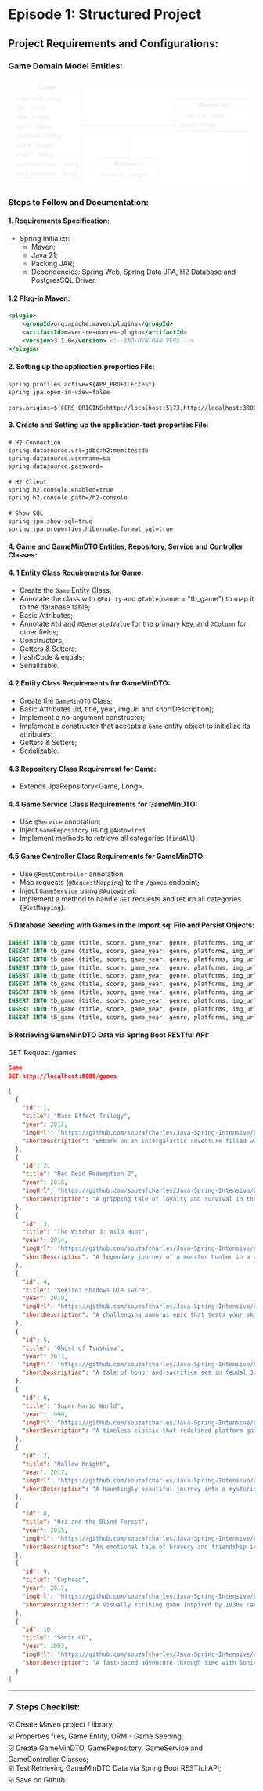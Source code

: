 # Episode 1: Structured Project
## Project Requirements and Configurations:
### Game Domain Model Entities:
![Game Domain Model Entities](https://github.com/souzafcharles/Java-Spring-Intensive/blob/main/Episode_1_Structured_Project/gamelist/game-model.png)
### Steps to Follow and Documentation:
#### 1. Requirements Specification:
- Spring Initializr:
    - Maven;
    - Java 21;
    - Packing JAR;
    - Dependencies: Spring Web, Spring Data JPA, H2 Database and PostgresSQL Driver.
#### 1.2 Plug-in Maven:
```xml
<plugin>
	<groupId>org.apache.maven.plugins</groupId>
	<artifactId>maven-resources-plugin</artifactId>
	<version>3.1.0</version> <!--$NO-MVN-MAN-VER$ -->
</plugin>
```
#### 2. Setting up the application.properties File:
```properties
spring.profiles.active=${APP_PROFILE:test}
spring.jpa.open-in-view=false

cors.origins=${CORS_ORIGINS:http://localhost:5173,http://localhost:3000}
```
#### 3. Create and Setting up the application-test.properties File:
```properties
# H2 Connection
spring.datasource.url=jdbc:h2:mem:testdb
spring.datasource.username=sa
spring.datasource.password=

# H2 Client
spring.h2.console.enabled=true
spring.h2.console.path=/h2-console

# Show SQL
spring.jpa.show-sql=true
spring.jpa.properties.hibernate.format_sql=true
```
#### 4. Game and GameMinDTO Entities, Repository, Service and Controller Classes:
#### 4. 1 Entity Class Requirements for Game:
- Create the `Game` Entity Class;
- Annotate the class with `@Entity` and `@Table`(name = "tb_game") to map it to the database table;
- Basic Attributes;
- Annotate `@Id` and `@GeneratedValue` for the primary key, and `@Column` for other fields;
- Constructors;
- Getters & Setters;
- hashCode & equals;
- Serializable.
#### 4.2 Entity Class Requirements for GameMinDTO:
- Create the `GameMinDTO` Class;
- Basic Attributes (id, title, year, imgUrl and shortDescription);
- Implement a no-argument constructor;
- Implement a constructor that accepts a `Game` entity object to initialize its attributes;
- Getters & Setters;
- Serializable.
#### 4.3 Repository Class Requirement for Game:
- Extends JpaRepository<Game, Long>.
#### 4.4 Game Service Class Requirements for GameMinDTO:
- Use `@Service` annotation;
- Inject `GameRepository` using `@Autowired`;
- Implement methods to retrieve all categories (`findAll`);
#### 4.5 Game Controller Class Requirements for GameMinDTO:
- Use `@RestController` annotation.
- Map requests (`@RequestMapping`) to the `/games` endpoint;
- Inject `GameService` using `@Autowired`;
- Implement a method to handle `GET` requests and return all categories (`@GetMapping`).
#### 5 Database Seeding with Games in the import.sql File and Persist Objects:
```sql
INSERT INTO tb_game (title, score, game_year, genre, platforms, img_url, short_description, long_description) VALUES ('Mass Effect Trilogy', 4.8, 2012, 'Role-playing (RPG), Shooter', 'XBox, Playstation, PC', 'https://github.com/souzafcharles/Java-Spring-Intensive/blob/main/Episode_1_Structured_Project/gamelist/src/main/resources/static/img/1.png', 'Embark on an intergalactic adventure filled with choice, consequence, and epic battles.', 'The Mass Effect Trilogy offers a deep narrative-driven RPG experience where every decision you make shapes the fate of the galaxy. Build relationships, engage in strategic combat, and uncover a rich universe teeming with mysteries and conflicts.');
INSERT INTO tb_game (title, score, game_year, genre, platforms, img_url, short_description, long_description) VALUES ('Red Dead Redemption 2', 4.7, 2018, 'Role-playing (RPG), Adventure', 'XBox, Playstation, PC', 'https://github.com/souzafcharles/Java-Spring-Intensive/blob/main/Episode_1_Structured_Project/gamelist/src/main/resources/static/img/2.png', 'A gripping tale of loyalty and survival in the dying days of the Wild West.', 'Explore a sprawling, immersive world in Red Dead Redemption 2. Experience the life of an outlaw, forge bonds, and navigate moral dilemmas as Arthur Morgan, a member of the notorious Van der Linde gang.');
INSERT INTO tb_game (title, score, game_year, genre, platforms, img_url, short_description, long_description) VALUES ('The Witcher 3: Wild Hunt', 4.7, 2014, 'Role-playing (RPG), Adventure', 'XBox, Playstation, PC', 'https://github.com/souzafcharles/Java-Spring-Intensive/blob/main/Episode_1_Structured_Project/gamelist/src/main/resources/static/img/3.png', 'A legendary journey of a monster hunter in a world rife with danger and intrigue.', 'Step into the shoes of Geralt of Rivia, a Witcher, as you hunt monsters, unravel political conspiracies, and make impactful choices in a richly detailed open world.');
INSERT INTO tb_game (title, score, game_year, genre, platforms, img_url, short_description, long_description) VALUES ('Sekiro: Shadows Die Twice', 3.8, 2019, 'Role-playing (RPG), Adventure', 'XBox, Playstation, PC', 'https://github.com/souzafcharles/Java-Spring-Intensive/blob/main/Episode_1_Structured_Project/gamelist/src/main/resources/static/img/4.png', 'A challenging samurai epic that tests your skills and determination.', 'In Sekiro: Shadows Die Twice, you assume the role of a lone shinobi seeking revenge. Master precise combat mechanics and traverse a visually stunning yet perilous world.');
INSERT INTO tb_game (title, score, game_year, genre, platforms, img_url, short_description, long_description) VALUES ('Ghost of Tsushima', 4.6, 2012, 'Role-playing (RPG), Adventure', 'XBox, Playstation, PC', 'https://github.com/souzafcharles/Java-Spring-Intensive/blob/main/Episode_1_Structured_Project/gamelist/src/main/resources/static/img/5.png', 'A tale of honor and sacrifice set in feudal Japan.', 'Experience the journey of Jin Sakai, a samurai turned ghost, as he fights to reclaim his homeland from Mongol invaders. Ghost of Tsushima blends breathtaking visuals with an engaging narrative.');
INSERT INTO tb_game (title, score, game_year, genre, platforms, img_url, short_description, long_description) VALUES ('Super Mario World', 4.7, 1990, 'Platform', 'Super Ness, PC', 'https://github.com/souzafcharles/Java-Spring-Intensive/blob/main/Episode_1_Structured_Project/gamelist/src/main/resources/static/img/6.png', 'A timeless classic that redefined platform gaming.', 'Join Mario and Luigi on an epic adventure through Dinosaur Land to rescue Princess Peach from Bowser. Super Mario World features creative level designs and unforgettable gameplay.');
INSERT INTO tb_game (title, score, game_year, genre, platforms, img_url, short_description, long_description) VALUES ('Hollow Knight', 4.6, 2017, 'Platform', 'XBox, Playstation, PC', 'https://github.com/souzafcharles/Java-Spring-Intensive/blob/main/Episode_1_Structured_Project/gamelist/src/main/resources/static/img/7.png', 'A hauntingly beautiful journey into a mysterious underground world.', 'Hollow Knight offers a challenging yet rewarding metroidvania experience. Discover secrets, face tough enemies, and explore the expansive, interconnected world of Hallownest.');
INSERT INTO tb_game (title, score, game_year, genre, platforms, img_url, short_description, long_description) VALUES ('Ori and the Blind Forest', 4, 2015, 'Platform', 'XBox, Playstation, PC', 'https://github.com/souzafcharles/Java-Spring-Intensive/blob/main/Episode_1_Structured_Project/gamelist/src/main/resources/static/img/8.png', 'An emotional tale of bravery and friendship in a vibrant forest.', 'Ori and the Blind Forest combines a heartfelt story with visually stunning environments and fluid platforming mechanics. Embark on a journey to restore the forest’s balance.');
INSERT INTO tb_game (title, score, game_year, genre, platforms, img_url, short_description, long_description) VALUES ('Cuphead', 4.6, 2017, 'Platform', 'XBox, Playstation, PC', 'https://github.com/souzafcharles/Java-Spring-Intensive/blob/main/Episode_1_Structured_Project/gamelist/src/main/resources/static/img/9.png', 'A visually striking game inspired by 1930s cartoons.', 'Cuphead challenges players with intense boss battles and creative run-and-gun gameplay, all set against a backdrop of charming, hand-drawn visuals and jazzy music.');
INSERT INTO tb_game (title, score, game_year, genre, platforms, img_url, short_description, long_description) VALUES ('Sonic CD', 4, 1993, 'Platform', 'Sega CD, PC', 'https://github.com/souzafcharles/Java-Spring-Intensive/blob/main/Episode_1_Structured_Project/gamelist/src/main/resources/static/img/10.png', 'A fast-paced adventure through time with Sonic the Hedgehog.', 'In Sonic CD, race through vibrant levels and travel between past, present, and future to thwart Dr. Robotnik’s plans. This classic platformer delivers timeless speed and excitement.');
```
#### 6  Retrieving GameMinDTO Data via Spring Boot RESTful API:
GET Request /games:
```JSON
Game
GET http://localhost:8080/games 
```
````json
[
  {
    "id": 1,
    "title": "Mass Effect Trilogy",
    "year": 2012,
    "imgUrl": "https://github.com/souzafcharles/Java-Spring-Intensive/blob/main/Episode_1_Structured_Project/gamelist/src/main/resources/static/img/1.png",
    "shortDescription": "Embark on an intergalactic adventure filled with choice, consequence, and epic battles."
  },
  {
    "id": 2,
    "title": "Red Dead Redemption 2",
    "year": 2018,
    "imgUrl": "https://github.com/souzafcharles/Java-Spring-Intensive/blob/main/Episode_1_Structured_Project/gamelist/src/main/resources/static/img/2.png",
    "shortDescription": "A gripping tale of loyalty and survival in the dying days of the Wild West."
  },
  {
    "id": 3,
    "title": "The Witcher 3: Wild Hunt",
    "year": 2014,
    "imgUrl": "https://github.com/souzafcharles/Java-Spring-Intensive/blob/main/Episode_1_Structured_Project/gamelist/src/main/resources/static/img/3.png",
    "shortDescription": "A legendary journey of a monster hunter in a world rife with danger and intrigue."
  },
  {
    "id": 4,
    "title": "Sekiro: Shadows Die Twice",
    "year": 2019,
    "imgUrl": "https://github.com/souzafcharles/Java-Spring-Intensive/blob/main/Episode_1_Structured_Project/gamelist/src/main/resources/static/img/4.png",
    "shortDescription": "A challenging samurai epic that tests your skills and determination."
  },
  {
    "id": 5,
    "title": "Ghost of Tsushima",
    "year": 2012,
    "imgUrl": "https://github.com/souzafcharles/Java-Spring-Intensive/blob/main/Episode_1_Structured_Project/gamelist/src/main/resources/static/img/5.png",
    "shortDescription": "A tale of honor and sacrifice set in feudal Japan."
  },
  {
    "id": 6,
    "title": "Super Mario World",
    "year": 1990,
    "imgUrl": "https://github.com/souzafcharles/Java-Spring-Intensive/blob/main/Episode_1_Structured_Project/gamelist/src/main/resources/static/img/6.png",
    "shortDescription": "A timeless classic that redefined platform gaming."
  },
  {
    "id": 7,
    "title": "Hollow Knight",
    "year": 2017,
    "imgUrl": "https://github.com/souzafcharles/Java-Spring-Intensive/blob/main/Episode_1_Structured_Project/gamelist/src/main/resources/static/img/7.png",
    "shortDescription": "A hauntingly beautiful journey into a mysterious underground world."
  },
  {
    "id": 8,
    "title": "Ori and the Blind Forest",
    "year": 2015,
    "imgUrl": "https://github.com/souzafcharles/Java-Spring-Intensive/blob/main/Episode_1_Structured_Project/gamelist/src/main/resources/static/img/8.png",
    "shortDescription": "An emotional tale of bravery and friendship in a vibrant forest."
  },
  {
    "id": 9,
    "title": "Cuphead",
    "year": 2017,
    "imgUrl": "https://github.com/souzafcharles/Java-Spring-Intensive/blob/main/Episode_1_Structured_Project/gamelist/src/main/resources/static/img/9.png",
    "shortDescription": "A visually striking game inspired by 1930s cartoons."
  },
  {
    "id": 10,
    "title": "Sonic CD",
    "year": 1993,
    "imgUrl": "https://github.com/souzafcharles/Java-Spring-Intensive/blob/main/Episode_1_Structured_Project/gamelist/src/main/resources/static/img/10.png",
    "shortDescription": "A fast-paced adventure through time with Sonic the Hedgehog."
  }
]
````
***
### 7. Steps Checklist:
:ballot_box_with_check: Create Maven project / library;<br/>
:ballot_box_with_check: Properties files, Game Entity, ORM - Game Seeding;<br/>
:ballot_box_with_check: Create GameMinDTO, GameRepository, GameService and GameController Classes; <br/>
:ballot_box_with_check: Test Retrieving GameMinDTO Data via Spring Boot RESTful API; <br/>
:ballot_box_with_check: Save on Github.<br/>
